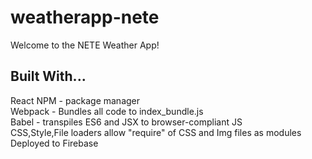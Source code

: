 # weatherapp-nete
Welcome to the NETE Weather App!

## Built With...
React
NPM - package manager <br />
Webpack - Bundles all code to index_bundle.js <br />
Babel - transpiles ES6 and JSX to browser-compliant JS  <br />
CSS,Style,File loaders allow "require" of CSS and Img files as modules <br />
Deployed to Firebase <br />
